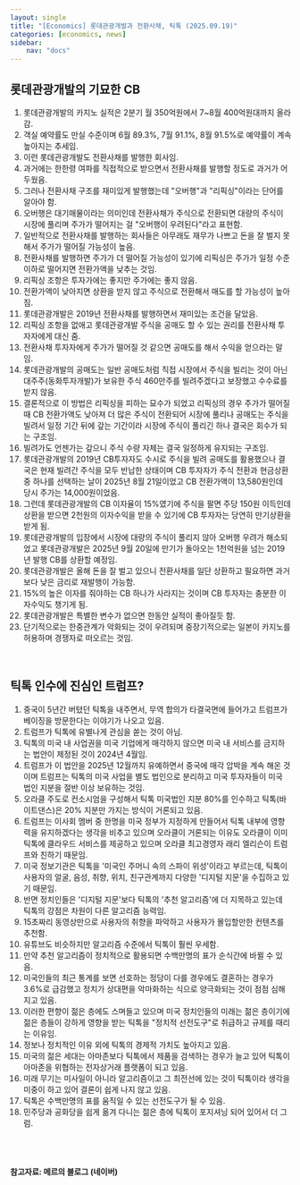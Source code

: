 ```yaml
---
layout: single
title: "[Economics] 롯데관광개발과 전환사채, 틱톡 (2025.09.19)"
categories: [economics, news]
sidebar:
    nav: "docs"
---
```


## 롯데관광개발의 기묘한 CB
1. 롯데관광개발의 카지노 실적은 2분기 월 350억원에서 7~8월 400억원대까지 올라감.
1. 객실 예약률도 만실 수준이며 6월 89.3%, 7월 91.1%, 8월 91.5%로 예약률이 계속 높아지는 추세임.
1. 이런 롯데관광개발도 전환사채를 발행한 회사임.
1. 과거에는 한한령 여파를 직접적으로 받으면서 전환사채를 발행할 정도로 과거가 어두웠음.
1. 그러나 전환사채 구조를 재미있게 발행했는데 "오버행"과 "리픽싱"이라는 단어를 알아야 함.
1. 오버행은 대기매물이라는 의미인데 전환사채가 주식으로 전환되면 대량의 주식이 시장에 풀리며 주가가 떨어지는 걸 "오버행이 우려된다"라고 표현함.
1. 일반적으로 전환사채를 발행하는 회사들은 아무래도 재무가 나쁘고 돈을 잘 벌지 못해서 주가가 떨어질 가능성이 높음.
1. 전환사채를 발행하면 주가가 더 떨어질 가능성이 있기에 리픽싱은 주가가 일정 수준 이하로 떨어지면 전환가액을 낮추는 것임.
1. 리픽싱 조항은 투자가에는 좋지만 주가에는 좋지 않음.
1. 전환가액이 낮아지면 상환을 받지 않고 주식으로 전환해서 매도를 할 가능성이 높아짐.
1. 롯데관광개발은 2019년 전환사채를 발행하면서 재미있는 조건을 달았음.
1. 리픽싱 조항을 없애고 롯데관광개발 주식을 공매도 할 수 있는 권리를 전환사채 투자자에게 대신 줌.
1. 전환사채 투자자에게 주가가 떨어질 것 같으면 공매도를 해서 수익을 얻으라는 말임.
1. 롯데관광개발의 공매도는 일반 공매도처럼 직접 시장에서 주식을 빌리는 것이 아닌 대주주(동화투자개발)가 보유한 주식 460만주를 빌려주겠다고 보장했고 수수료를 받지 않음.
1. 결론적으로 이 방법은 리픽싱을 피하는 묘수가 되었고 리픽싱의 경우 주가가 떨어질 때 CB 전환가액도 낮아져 더 많은 주식이 전환되어 시장에 풀리나 공매도는 주식을 빌려서 일정 기간 뒤에 갚는 기간이라 시장에 주식이 풀리긴 하나 결국은 회수가 되는 구조임.
1. 빌려가도 언젠가는 갚으니 주식 수량 자체는 결국 일정하게 유지되는 구조임.
1. 롯데관광개발의 2019년 CB투자자도 수시로 주식을 빌려 공매도를 활용했으나 결국은 현재 빌려간 주식을 모두 반납한 상태이며 CB 투자자가 주식 전환과 현금상환 중 하나를 선택하는 날이 2025년 8월 21일이었고 CB 전환가액이 13,580원인데 당시 주가는 14,000원이었음.
1. 그런데 롯데관광개발의 CB 이자율이 15%였기에 주식을 팔면 주당 150원 이득인데 상환을 받으면 2천원의 이자수익을 받을 수 있기에 CB 투자자는 당연히 만기상환을 받게 됨.
1. 롯데관광개발의 입장에서 시장에 대량의 주식이 풀리지 않아 오버행 우려가 해소되었고 롯데관광개발은 2025년 9월 20일에 만기가 돌아오는 1천억원을 넘는 2019년 발행 CB를 상환할 예정임.
1. 롯데관광개발은 올해 돈을 잘 벌고 있으니 전환사채를 일단 상환하고 필요하면 과거보다 낮은 금리로 재발행이 가능함.
1. 15%의 높은 이자를 줘야하는 CB 하나가 사라지는 것이며 CB 투자자는 충분한 이자수익도 챙기게 됨.
1. 롯데관광개발은 특별한 변수가 없으면 한동안 실적이 좋아질듯 함.
1. 단기적으로는 한중관계가 악화되는 것이 우려되며 중장기적으로는 일본이 카지노를 허용하며 경쟁자로 떠오르는 것임.

<br/>

## 틱톡 인수에 진심인 트럼프?
1. 중국이 5년간 버텼던 틱톡을 내주면서, 무역 합의가 타결국면에 들어가고 트럼프가 베이징을 방문한다는 이야기가 나오고 있음.
1. 트럼프가 틱톡에 유별나게 관심을 쏟는 것이 아님.
1. 틱톡의 미국 내 사업권을 미국 기업에게 매각하지 않으면 미국 내 서비스를 금지하는 법안이 제정된 것이 2024년 4월임.
1. 트럼프가 이 법안을 2025년 12월까지 유예하면서 중국에 매각 압박을 계속 해온 것이며 트럼프는 틱톡의 미국 사업을 별도 법인으로 분리하고 미국 투자자들이 미국 법인 지분을 절반 이상 보유하는 것임.
1. 오라클 주도로 컨소시엄을 구성해서 틱톡 미국법인 지분 80%를 인수하고 틱톡(바이트댄스)은 20% 지분만 가지는 방식이 거론되고 있음.
1. 트럼프는 이사회 멤버 중 한명을 미국 정부가 지정하게 만들어서 틱톡 내부에 영향력을 유지하겠다는 생각을 비추고 있으며 오라클이 거론되는 이유도 오라클이 이미 틱톡에 클라우드 서비스를 제공하고 있으며 오라클 최고경영자 래리 엘리슨이 트럼프와 친하기 때문임.
1. 미국 정보기관은 틱톡을 '미국인 주머니 속의 스파이 위성'이라고 부르는데, 틱톡이 사용자의 얼굴, 음성, 취향, 위치, 친구관계까지 다양한 '디지털 지문'을 수집하고 있기 때문임.
1. 반면 정치인들은 '디지털 지문'보다 틱톡의 '추천 알고리즘'에 더 지목하고 있는데 틱톡의 강점은 차원이 다른 알고리즘 능력임.
1. 15초짜리 동영상만으로 사용자의 취향을 파악하고 사용자가 몰입할만한 컨텐츠를 추천함.
1. 유튜브도 비슷하지만 알고리즘 수준에서 틱톡이 훨씬 우세함.
1. 만약 추천 알고리즘이 정치적으로 활용되면 수백만명의 표가 순식간에 바뀔 수 있음.
1. 미국인들의 최근 통계를 보면 선호하는 정당이 다를 경우에도 결혼하는 경우가 3.6%로 급감했고 정치가 상대편을 악마화하는 식으로 양극화되는 것이 점점 심해지고 있음.
1. 이러한 편향이 젊은 층에도 스며들고 있으며 미국 정치인들의 미래는 젊은 층이기에 젊은 층들이 강하게 영향을 받는 틱톡을 "정치적 선전도구"로 취급하고 규제를 때리는 이유임.
1. 정보나 정치적인 이유 외에 틱톡의 경제적 가치도 높아지고 있음.
1. 미국의 젊은 세대는 아마존보다 틱톡에서 제품을 검색하는 경우가 늘고 있어 틱톡이 아마존을 위협하는 전자상거래 플랫폼이 되고 있음.
1. 미래 무기는 미사일이 아니라 알고리즘이고 그 최전선에 있는 것이 틱톡이라 생각을 미중이 하고 있어 결론이 쉽게 나지 않고 있음.
1. 틱톡은 수백만명의 표를 움직일 수 있는 선전도구가 될 수 있음.
1. 민주당과 공화당을 쉽게 옮겨 다니는 젊은 층에 틱톡이 포지셔닝 되어 있어서 더 그럼.



<br/>
<br/>

#### 참고자료: 메르의 블로그 (네이버)
